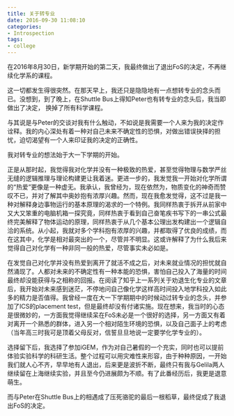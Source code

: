 ```yaml
---
title: 关于转专业
date: 2016-09-30 11:08:10
categories:
- Introspection
tags:
- college
---
```


在2016年8月30日，新学期开始的第二天，我最终做出了退出FoS的决定，不再继续化学系的课程。

这一切都发生得很突然。在那天早上，我还只是隐隐地有一点想转专业的念头而已。没想到，到了晚上，在Shuttle Bus上得知Peter也有转专业的念头后，我当即做出了决定， 换掉了所有科学课程。

<!-- more -->

与其说是与Peter的交谈对我有什么触动，不如说是我需要一个人来为我的决定作诠释。我的内心深处有着一种对自己未来不确定性的恐惧，对做出错误抉择的担忧，迫切渴望有一个人来印证我的决定的正确性。

我对转专业的想法始于大一下学期的开始。

正是从那时起，我觉得我对化学并没有一种极致的热爱，甚至觉得物理与数学严丝无缝的逻辑推理与理论构建更让我着迷。更进一步的，我发觉我一开始对化学所谓的“热爱”更像是一种虚无。我承认，我曾经为，现在依然为，物质变化的神奇而赞叹不已，并对了解其中奥妙抱有浓厚兴趣。然而，现在我愈发觉得，这不过是我一种对解释身边事物运行的基本原理的渴求的一个特例。我同样热衷于拆开从前家中又大又笨重的电脑机箱一探究竟，同样热衷于看到自己奋笔疾书写下的一串公式最终完美解释了物体运动的原理，同样热衷于从几个基本公理出发构建出一个逻辑自洽的系统。从小起，我就对多个学科抱有浓厚的兴趣，并都取得了优良的成绩，而在这其中，化学是相对最突出的一个，尽管并不明显。这或许解释了为什么我后来觉得自己对化学有一种非同一般的热爱，尽管事实未必如是。

在发觉自己对化学并没有热爱到离开了就活不成之后，对未来就业情况的担忧就自然涌现了。人都对未来的不确定性有一种本能的恐惧，害怕自己投入了海量的时间最终却没能获得与之相称的回报。在阅读了知乎上一系列关于劝退生化专业的文章后，我开始对未来感到迷茫，不停地问自己像化学这样高时间投入地学科投入如此多的精力是否值得。我曾经一度在大一下学期期中的时候动过转专业的念头，并参加了ICS的placement test，但是最终却没有付诸实施。现在想来，我当时的心态是很微妙的，一方面我觉得继续呆在FoS未必是一个很好的选择，另一方面又有着对离开一个熟悉的群体，进入另一个相对陌生环境的恐惧，以及自己面子上的考虑（当年高三时我可是顶着父母反对，信誓旦旦地说一定要学化学专业的）。

选择留下后，我选择了参加iGEM，作为对自己暑假的一个充实，同时也可以提前体验实验科学的科研生活。整个过程可以用灾难性来形容，由于种种原因，一开始我们就人心不齐，早早地有人退出，后来更是波折不断，最终只有我与Gelila两人继续留在上海继续实验，并且至今仍进展颇为不顺。有了此番经历后，我更是退意萌生。

而与Peter在Shuttle Bus上的相遇成了压死骆驼的最后一根稻草，最终促成了我退出FoS的决定。
